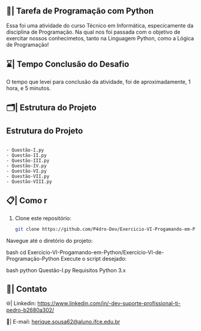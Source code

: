 ## 📄| Tarefa de Programação com Python
 
   Essa foi uma atividade do curso Técnico em Informática, especicamente da disciplina de Programação. Na qual nos foi passada com o objetivo de exercitar nossos conhecimetos, tanto na Linguagem Python, como a Lógica de Programação! 

## ⌛| Tempo Conclusão do Desafio

   O tempo que levei para conclusão da  atividade, foi de aproximadamente, 1 hora, e 5 minutos. 
   
## 🗂️| Estrutura do Projeto

## Estrutura do Projeto
    
```
   
- Questão-I.py
- Questão-II.py
- Questão-III.py
- Questão-IV.py
- Questão-VI.py
- Questão-VII.py
- Questão-VIII.py

```

## 📋| Como r


1. Clone este repositório:
   ```bash
   git clone https://github.com/P4dro-Dev/Exercicio-VI-Progamando-em-Python.git
   
Navegue até o diretório do projeto:


bash
cd Exercicio-VI-Progamando-em-Python/Exercício-VI-de-Programação-Python
Execute o script desejado:

bash
python Questão-I.py
Requisitos
Python 3.x
   
## 📱| Contato

 🌐| Linkedin: https://www.linkedin.com/in/-dev-suporte-profissional-ti-pedro-b2680a302/

 📩| E-mail: herique.sousa62@aluno.ifce.edu.br

